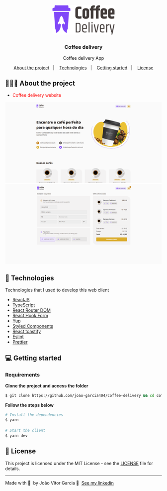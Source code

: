 <h1 align="center">
  <img alt="Logo" src="./src/assets/logo.svg" width="200px" />
</h1>

<h3 align="center">
  Coffee delivery
</h3>

<p align="center">Coffee delivery App</p>

<p align="center">
  <a href="#-about-the-project">About the project</a>&nbsp;&nbsp;&nbsp;|&nbsp;&nbsp;&nbsp;
  <a href="#-technologies">Technologies</a>&nbsp;&nbsp;&nbsp;|&nbsp;&nbsp;&nbsp;
  <a href="#-getting-started">Getting started</a>&nbsp;&nbsp;&nbsp;|&nbsp;&nbsp;&nbsp;
  <a href="#-license">License</a>
</p>

## 👨🏻‍💻 About the project

- <p style="color: red;">Coffee delivery website</p>

<img alt="Home preview" src="./public/home-preview.png" />
<img alt="Checkout order preview" src="./public/checkout-preview.png" />

## 🚀 Technologies

Technologies that I used to develop this web client

- [ReactJS](https://reactjs.org/)
- [TypeScript](https://www.typescriptlang.org/)
- [React Router DOM](https://reacttraining.com/react-router/)
- [React Hook Form](https://react-hook-form.com/)
- [Yup](https://github.com/jquense/yup)
- [Styled Components](https://styled-components.com/)
- [React toastify](https://fkhadra.github.io/react-toastify/introduction)
- [Eslint](https://eslint.org/)
- [Prettier](https://prettier.io/)

## 💻 Getting started

### Requirements

**Clone the project and access the folder**

```bash
$ git clone https://github.com/joao-garcia404/coffee-delivery && cd coffee-delivery
```

**Follow the steps below**

```bash
# Install the dependencies
$ yarn

# Start the client
$ yarn dev
```

## 📝 License

This project is licensed under the MIT License - see the [LICENSE](LICENSE) file for details.

---

Made with 💜 &nbsp;by João Vitor Garcia 👋 &nbsp;[See my linkedin](https://www.linkedin.com/in/joao-garcia404/)
